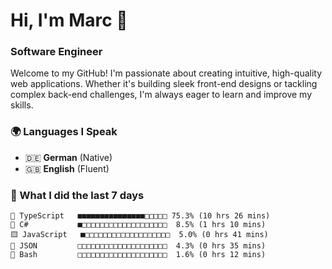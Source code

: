 # Hi, I'm Marc 👋 
### Software Engineer

Welcome to my GitHub! I'm passionate about creating intuitive, high-quality web applications. Whether it's building sleek front-end designs or tackling complex back-end challenges, I'm always eager to learn and improve my skills.  

### 🌍 Languages I Speak  
- 🇩🇪 **German** (Native)  
- 🇬🇧 **English** (Fluent)

### 🤯 What I did the last 7 days

```
🔷 TypeScript   ■■■■■■■■■■■■■■■□□□□□ 75.3% (10 hrs 26 mins)
🔷 C#           ■□□□□□□□□□□□□□□□□□□□  8.5% (1 hrs 10 mins)
🟨 JavaScript   ■□□□□□□□□□□□□□□□□□□□  5.0% (0 hrs 41 mins)
📄 JSON         □□□□□□□□□□□□□□□□□□□□  4.3% (0 hrs 35 mins)
📄 Bash         □□□□□□□□□□□□□□□□□□□□  1.6% (0 hrs 12 mins)
```